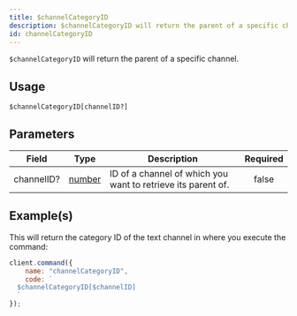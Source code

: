 ```yaml
---
title: $channelCategoryID
description: $channelCategoryID will return the parent of a specific channel.
id: channelCategoryID
---
```


`$channelCategoryID` will return the parent of a specific channel.

## Usage

```aoi
$channelCategoryID[channelID?]
```

## Parameters

| Field      | Type                                                                                              | Description                                                  | Required |
| ---------- | ------------------------------------------------------------------------------------------------- | ------------------------------------------------------------ | :------: |
| channelID? | [number](https://developer.mozilla.org/en-US/docs/Web/JavaScript/Reference/Global_Objects/Number) | ID of a channel of which you want to retrieve its parent of. |  false   |

## Example(s)

This will return the category ID of the text channel in where you execute the command:

```javascript
client.command({
    name: "channelCategoryID",
    code: `
  $channelCategoryID[$channelID]
  `
});
```
